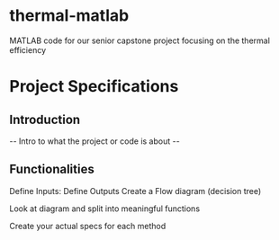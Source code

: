# thermal-matlab
MATLAB code for our senior capstone project focusing on the thermal efficiency

# Project Specifications

## Introduction
-- Intro to what the project or code is about --

## Functionalities
Define Inputs:
Define Outputs
Create a Flow diagram (decision tree)

Look at diagram and split into meaningful functions

Create your actual specs for each method
